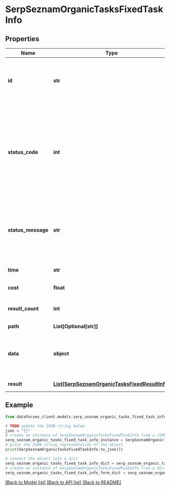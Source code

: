 # SerpSeznamOrganicTasksFixedTaskInfo


## Properties

Name | Type | Description | Notes
------------ | ------------- | ------------- | -------------
**id** | **str** | task identifier unique task identifier in our system in the UUID format | [optional] 
**status_code** | **int** | status code of the task generated by DataForSEO, can be within the following range: 10000-60000 you can find the full list of the response codes here | [optional] 
**status_message** | **str** | informational message of the task you can find the full list of general informational messages here | [optional] 
**time** | **str** | execution time, seconds | [optional] 
**cost** | **float** | total tasks cost, USD | [optional] 
**result_count** | **int** | number of elements in the result array | [optional] 
**path** | **List[Optional[str]]** | URL path | [optional] 
**data** | **object** | contains the same parameters that you specified in the POST request | [optional] 
**result** | [**List[SerpSeznamOrganicTasksFixedResultInfo]**](SerpSeznamOrganicTasksFixedResultInfo.md) | array of results | [optional] 

## Example

```python
from dataforseo_client.models.serp_seznam_organic_tasks_fixed_task_info import SerpSeznamOrganicTasksFixedTaskInfo

# TODO update the JSON string below
json = "{}"
# create an instance of SerpSeznamOrganicTasksFixedTaskInfo from a JSON string
serp_seznam_organic_tasks_fixed_task_info_instance = SerpSeznamOrganicTasksFixedTaskInfo.from_json(json)
# print the JSON string representation of the object
print(SerpSeznamOrganicTasksFixedTaskInfo.to_json())

# convert the object into a dict
serp_seznam_organic_tasks_fixed_task_info_dict = serp_seznam_organic_tasks_fixed_task_info_instance.to_dict()
# create an instance of SerpSeznamOrganicTasksFixedTaskInfo from a dict
serp_seznam_organic_tasks_fixed_task_info_form_dict = serp_seznam_organic_tasks_fixed_task_info.from_dict(serp_seznam_organic_tasks_fixed_task_info_dict)
```
[[Back to Model list]](../README.md#documentation-for-models) [[Back to API list]](../README.md#documentation-for-api-endpoints) [[Back to README]](../README.md)


